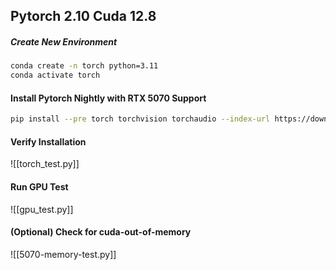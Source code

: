 ## Pytorch 2.10 Cuda 12.8
##### Create New Environment 
```bash
conda create -n torch python=3.11
conda activate torch
```
#### Install Pytorch Nightly with RTX 5070 Support
```bash
pip install --pre torch torchvision torchaudio --index-url https://download.pytorch.org/whl/nightly/cu128
```
#### Verify Installation
![[torch_test.py]]
#### Run GPU Test
![[gpu_test.py]]
#### (Optional) Check for cuda-out-of-memory
![[5070-memory-test.py]]
